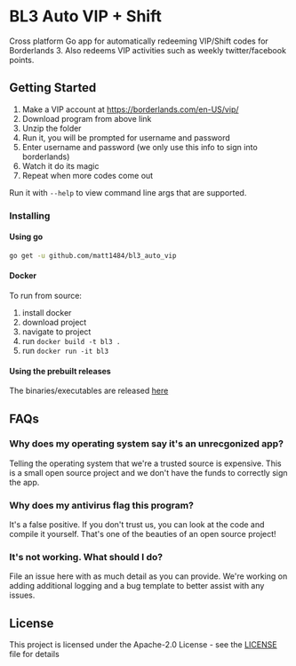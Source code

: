 # BL3 Auto VIP + Shift

Cross platform Go app for automatically redeeming VIP/Shift codes
for Borderlands 3. Also redeems VIP activities such as weekly twitter/facebook points.

## Getting Started

1. Make a VIP account at https://borderlands.com/en-US/vip/
2. Download program from above link
3. Unzip the folder
4. Run it, you will be prompted for username and password
5. Enter username and password (we only use this info to sign into borderlands)
6. Watch it do its magic
7. Repeat when more codes come out


Run it with `--help` to view command line args that are supported.

### Installing

#### Using go
```sh
go get -u github.com/matt1484/bl3_auto_vip
```

#### Docker
To run from source:
1. install docker
2. download project
3. navigate to project
4. run `docker build -t bl3 .`
5. run `docker run -it bl3`

#### Using the prebuilt releases
The binaries/executables are released
[here](https://github.com/matt1484/bl3_auto_vip/releases)

## FAQs

### Why does my operating system say it's an unrecgonized app?
Telling the operating system that we're a trusted source is expensive.
This is a small open source project and we don't have the funds to correctly
sign the app.

### Why does my antivirus flag this program?
It's a false positive. If you don't trust us, you can look at the code and
compile it yourself. That's one of the beauties of an open source project!

### It's not working. What should I do?
File an issue here with as much detail as you can provide. We're working on
adding additional logging and a bug template to better assist with any issues.

## License
This project is licensed under the Apache-2.0 License - see the
[LICENSE](LICENSE) file for details
